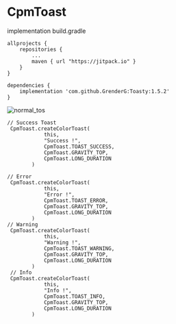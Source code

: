 # CpmToast

implementation
build.gradle 
```
allprojects {
	repositories {
		...
		maven { url "https://jitpack.io" }
	}
}

```
```
dependencies {
    implementation 'com.github.GrenderG:Toasty:1.5.2'
}

```
![normal_tos](https://user-images.githubusercontent.com/22660204/139630691-63be6d16-091f-481d-a873-3f9c936cafd4.png)
```
// Success Toast
 CpmToast.createColorToast(
            this,
            "Success !",
            CpmToast.TOAST_SUCCESS,
            CpmToast.GRAVITY_TOP,
            CpmToast.LONG_DURATION
        )
        
// Error
 CpmToast.createColorToast(
            this,
            "Error !",
            CpmToast.TOAST_ERROR,
            CpmToast.GRAVITY_TOP,
            CpmToast.LONG_DURATION
        )
// Warning
 CpmToast.createColorToast(
            this,
            "Warning !",
            CpmToast.TOAST_WARNING,
            CpmToast.GRAVITY_TOP,
            CpmToast.LONG_DURATION
        )
 // Info
 CpmToast.createColorToast(
            this,
            "Info !",
            CpmToast.TOAST_INFO,
            CpmToast.GRAVITY_TOP,
            CpmToast.LONG_DURATION
        )
```
